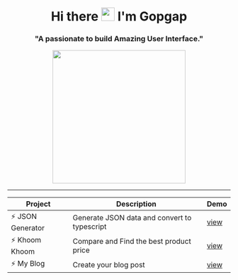 <h1 align="center">Hi there 
<img src="https://media.giphy.com/media/hvRJCLFzcasrR4ia7z/giphy.gif" width="30px"/>
I'm Gopgap</h1>
<h3 align="center">"A passionate to build Amazing User Interface."</h3>

<div id="header" align="center">
  <img src="https://media4.giphy.com/media/WFZvB7VIXBgiz3oDXE/giphy.gif?cid=ecf05e47uip2ltzs3t7cewsr2ehhx1ghmjdmspfx2jwhm16z&ep=v1_stickers_search&rid=giphy.gif" width="300"/>
</div>



___



|  Project  |  Description  |  Demo  |
|  ---  |  ---  |  ---  |
| :zap: JSON Generator | Generate JSON data and convert to typescript | [view](https://json-generator-dev.vercel.app) |
| :zap: Khoom Khoom  | Compare and Find the best product price | [view](https://khoom-khoom.vercel.app) |
| :zap: My Blog  | Create your blog post | [view](https://blog-client-noppawat3939.vercel.app) |
  


